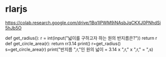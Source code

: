 # rlarjs
https://colab.research.google.com/drive/1Bq1IPWM9iNAsbJqCKXJ0PNhdSi5hJb5O

def get_radius():
  r = int(input("넓이를 구하고자 하는 원의 반지름은?"))
  return r
def get_circle_area(r):
  return r*r*3.14
print()
r=get_radius()
s=get_circle_area(r)
print("반지름 ",r,"인 원의 넓이 = 3.14 x ",r," x ",r," = ",s)

